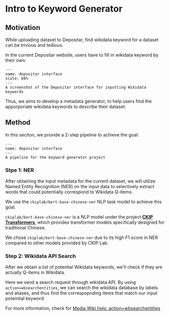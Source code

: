 # Intro to Keyword Generator

## Motivation
While uploading dataset to Depositar, find wikidata keyword for a dataset can be trivious and tedious.

In the current Depositar website, users have to fill in wikidata keyword by their own:

```{figure} ../../images/wiki.png
---
name: depositar interface
scale: 60%
---
A screenshot of the Depositar interface for inputting Wikidata keywords
```

Thus, we aims to develop a metadata generator, to help users find the apporporiate wikidata keywords to describe their dataset.

## Method
In this seciton, we provide a 2-step pipeline to achieve the goal:
```{figure} ../../images/wiki_pipeline.png
---
name: depositar interface
---
A pipeline for the keyword generator project
```

### Stpe 1: NER
After obtaining the input metadata for the current dataset, we will utilize Named Entity Recognition (NER) on the input data to selectively extract words that could potentially correspond to Wikidata Q-items.

We use the `ckiplab/bert-base-chinese-ner` NLP task model to achieve this goal.

`ckiplab/bert-base-chinese-ner` is a NLP model under the project [**CKIP Transformers**](https://github.com/ckiplab/ckip-transformers), which provides transformer models specifically designed for traditional Chinese.

We chose `ckiplab/bert-base-chinese-ner` due to its high F1 score in NER compared to other models provided by CKIP Lab.

### Step 2: Wikidata API Search
After we obtain a list of potential Wikidata keywords, we'll check if they are actually Q-items in Wikidata.

Here we send a search request through wikidata API. By using `action=wbsearchentities`, we can search the wikidata database by labels and aliases, and thus find the correspopnding items that match our input poteintial keyword.

For more information, check for [Media Wiki help: action=wbsearchentities](https://www.wikidata.org/w/api.php?action=help&modules=wbsearchentities)